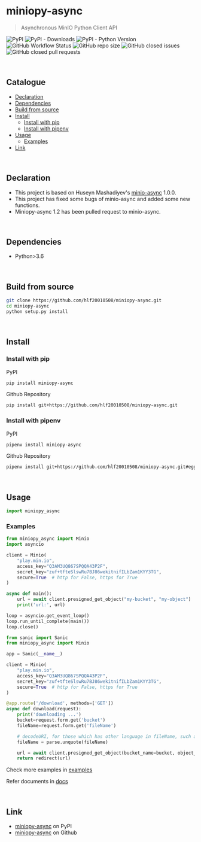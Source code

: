 # miniopy-async
> Asynchronous MinIO Python Client API

![PyPI](https://img.shields.io/pypi/v/miniopy-async)
![PyPI - Downloads](https://img.shields.io/pypi/dm/miniopy-async)
![PyPI - Python Version](https://img.shields.io/pypi/pyversions/miniopy-async)  
![GitHub Workflow Status](https://img.shields.io/github/workflow/status/hlf20010508/miniopy-async/Upload%20Python%20Package)
![GitHub repo size](https://img.shields.io/github/repo-size/hlf20010508/miniopy-async)
![GitHub closed issues](https://img.shields.io/github/issues-closed/hlf20010508/miniopy-async)
![GitHub closed pull requests](https://img.shields.io/github/issues-pr-closed/hlf20010508/miniopy-async)

<br/>

## Catalogue
- [Declaration](#declaration)
- [Dependencies](#dependencies)
- [Build from source](#build)
- [Install](#install)
    - [Install with pip](#pip)
    - [Install with pipenv](#pipenv)
- [Usage](#usage)
    - [Examples](#examples)
- [Link](#link)

<br/>

<span id="declaration"></span>

## Declaration
- This project is based on Huseyn Mashadiyev's [minio-async](https://github.com/HuseynMashadiyev/minio-async/tree/78128443f7ce9618191e1155689b47507df67bb1) 1.0.0.
- This project has fixed some bugs of minio-async and added some new functions.
- Miniopy-async 1.2 has been pulled request to minio-async.

<br/>

<span id="dependencies"></span>

## Dependencies
- Python>3.6

<br/>

<span id="build"></span>

## Build from source
```sh
git clone https://github.com/hlf20010508/miniopy-async.git
cd miniopy-async
python setup.py install
```

<br/>

<span id="install"></span>

## Install

<span id="pip"></span>

### Install with pip

PyPI
```sh
pip install miniopy-async
```

Github Repository
```sh
pip install git+https://github.com/hlf20010508/miniopy-async.git
```

<span id="pipenv"></span>

### Install with pipenv

PyPI
```sh
pipenv install miniopy-async
```

Github Repository
```sh
pipenv install git+https://github.com/hlf20010508/miniopy-async.git#egg=miniopy-async
```

<br/>

<span id="usage"></span>

## Usage
```python
import miniopy_async
```

<span id="examples"></span>

### Examples
```python
from miniopy_async import Minio
import asyncio

client = Minio(
    "play.min.io",
    access_key="Q3AM3UQ867SPQQA43P2F",
    secret_key="zuf+tfteSlswRu7BJ86wekitnifILbZam1KYY3TG",
    secure=True  # http for False, https for True
)

async def main():
    url = await client.presigned_get_object("my-bucket", "my-object")
    print('url:', url)

loop = asyncio.get_event_loop()
loop.run_until_complete(main())
loop.close()
```

```python
from sanic import Sanic
from miniopy_async import Minio

app = Sanic(__name__)

client = Minio(
    "play.min.io",
    access_key="Q3AM3UQ867SPQQA43P2F",
    secret_key="zuf+tfteSlswRu7BJ86wekitnifILbZam1KYY3TG",
    secure=True  # http for False, https for True
)

@app.route('/download', methods=['GET'])
async def download(request):
    print('downloading ...')
    bucket=request.form.get('bucket')
    fileName=request.form.get('fileName')

    # decodeURI, for those which has other language in fileName, such as Chinese, Japanese, Korean
    fileName = parse.unquote(fileName)

    url = await client.presigned_get_object(bucket_name=bucket, object_name=fileName)
    return redirect(url)
```

Check more examples in <a href="https://github.com/hlf20010508/miniopy-async/tree/master/examples">examples</a>

Refer documents in <a href="https://github.com/hlf20010508/miniopy-async/tree/master/docs">docs</a>

<br/>

<span id="link"></span>

## Link
- <a href="https://pypi.org/project/miniopy-async/">miniopy-async</a> on PyPI
- <a href="https://github.com/hlf20010508/miniopy-async">miniopy-async</a> on Github
